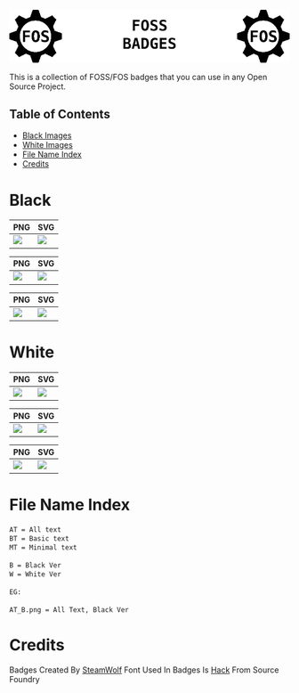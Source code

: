 ![FOS_Badge](https://github.com/SteamWo1f/FOS-Badges/blob/main/Banner.png?raw=true)



This is a collection of FOSS/FOS badges that you can use in any Open Source Project.


## Table of Contents

- [Black Images](#black)
- [White Images](#white)
- [File Name Index](#file-name-index)
- [Credits](#credits)



# Black

| PNG  | SVG |
| ---- |-----|
| <img src="https://github.com/SteamWo1f/FOS_Badge/blob/main/Badges/Black/PNG/AT_B.png?raw=true" width="250" height="auto">  | <img src="https://raw.githubusercontent.com/SteamWo1f/FOS_Badge/77d05cb9817d2b992df35a08197127f8c678ceca/Badges/Black/SVG/AT_B.svg" width="250" height="auto"> |

| PNG  | SVG |
| ---- |-----|
| <img src="https://github.com/SteamWo1f/FOS_Badge/blob/main/Badges/Black/PNG/BT_B.png?raw=true" width="250" height="auto">  | <img src="https://raw.githubusercontent.com/SteamWo1f/FOS_Badge/77d05cb9817d2b992df35a08197127f8c678ceca/Badges/Black/SVG/BT_B.svg" width="250" height="auto"> |

| PNG  | SVG |
| ---- |-----|
| <img src="https://github.com/SteamWo1f/FOS_Badge/blob/main/Badges/Black/PNG/MT_B.png?raw=true" width="250" height="auto">  | <img src="https://raw.githubusercontent.com/SteamWo1f/FOS_Badge/77d05cb9817d2b992df35a08197127f8c678ceca/Badges/Black/SVG/MT_B.svg" width="250" height="auto"> |

# White

| PNG  | SVG |
| ---- |-----|
| <img src="https://github.com/SteamWo1f/FOS_Badge/blob/main/Badges/White/PNG/AT_W.png?raw=true" width="250" height="auto">  | <img src="https://raw.githubusercontent.com/SteamWo1f/FOS_Badge/77d05cb9817d2b992df35a08197127f8c678ceca/Badges/White/SVG/AT_W.svg" width="250" height="auto"> |

| PNG  | SVG |
| ---- |-----|
| <img src="https://github.com/SteamWo1f/FOS_Badge/blob/main/Badges/White/PNG/BT_W.png?raw=true" width="250" height="auto">  | <img src="https://raw.githubusercontent.com/SteamWo1f/FOS_Badge/77d05cb9817d2b992df35a08197127f8c678ceca/Badges/White/SVG/BT_W.svg" width="250" height="auto"> |

| PNG  | SVG |
| ---- |-----|
| <img src="https://github.com/SteamWo1f/FOS_Badge/blob/main/Badges/White/PNG/MT_W.png?raw=true" width="250" height="auto">  | <img src="https://raw.githubusercontent.com/SteamWo1f/FOS_Badge/77d05cb9817d2b992df35a08197127f8c678ceca/Badges/White/SVG/MT_W.svg" width="250" height="auto"> |


# File Name Index

```
AT = All text
BT = Basic text
MT = Minimal text

B = Black Ver
W = White Ver

EG:

AT_B.png = All Text, Black Ver
```

# Credits
Badges Created By [SteamWolf](steamwolf.vercel.app/)
Font Used In Badges Is [Hack](https://sourcefoundry.org/hack/) From Source Foundry
